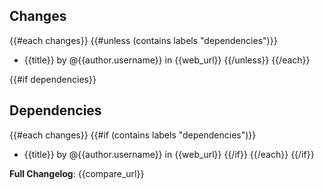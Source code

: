 ## Changes

{{#each changes}}
{{#unless (contains labels "dependencies")}}
- {{title}} by @{{author.username}} in {{web_url}}
{{/unless}}
{{/each}}

{{#if dependencies}}
## Dependencies

{{#each changes}}
{{#if (contains labels "dependencies")}}
- {{title}} by @{{author.username}} in {{web_url}}
{{/if}}
{{/each}}
{{/if}}

**Full Changelog**: {{compare_url}}